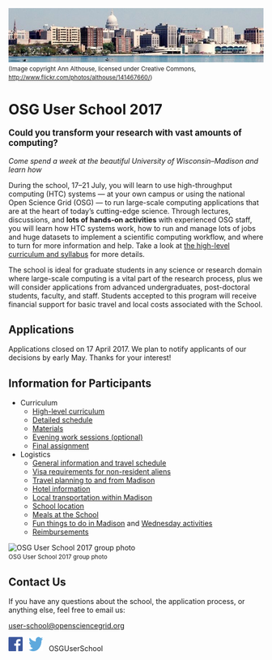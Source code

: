 ![Madison skyline](files/madison-skyline-1.jpg)<br><span style="font-size: smaller;">(Image copyright Ann Althouse, licensed under Creative Commons, <http://www.flickr.com/photos/althouse/141467660/>)</span>

# OSG User School 2017

<p style="font-size: larger; font-weight: bold;">Could you transform your research with vast amounts of computing?</p>

*Come spend a week at the beautiful University of Wisconsin–Madison and learn how*

During the school, 17–21 July, you will learn to use high-throughput computing (HTC) systems — at your own campus or
using the national Open Science Grid (OSG) — to run large-scale computing applications that are at the heart of today’s
cutting-edge science.  Through lectures, discussions, and **lots of hands-on activities** with experienced OSG staff,
you will learn how HTC systems work, how to run and manage lots of jobs and huge datasets to implement a scientific
computing workflow, and where to turn for more information and help.  Take a look at [the high-level curriculum and
syllabus](curriculum/overview.md) for more details.

The school is ideal for graduate students in any science or research domain where large-scale computing is a vital part
of the research process, plus we will consider applications from advanced undergraduates, post-doctoral students,
faculty, and staff.  Students accepted to this program will receive financial support for basic travel and local costs
associated with the School.

## Applications

Applications closed on 17 April 2017.  We plan to notify applicants of our decisions by early May.  Thanks for your
interest!

## Information for Participants

- Curriculum
    - [High-level curriculum](curriculum/overview.md)
    - [Detailed schedule](curriculum/detailed-schedule.md)
    - [Materials](materials/index.md)
    - [Evening work sessions (optional)](curriculum/evening-sessions.md)
    - [Final assignment](curriculum/assignment.md)
- Logistics
    - [General information and travel schedule](logistics/index.md)
    - [Visa requirements for non-resident aliens](logistics/personal-info.md)
    - [Travel planning to and from Madison](logistics/travel.md)
    - [Hotel information](logistics/hotel.md)
    - [Local transportation within Madison](logistics/local-transportation.md)
    - [School location](logistics/location.md)
    - [Meals at the School](logistics/meals.md)
    - [Fun things to do in Madison](logistics/fun.md) and [Wednesday activities](logistics/wednesday-activities.md)
    - [Reimbursements](logistics/reimbursements.md)

![OSG User School 2017 group photo](files/osg-user-school-2017-group.png)
<br>
<span style="font-size: smaller;">OSG User School 2017 group photo</span>

## Contact Us

If you have any questions about the school, the application process, or anything else, feel free to email us:

<user-school@opensciencegrid.org>

<a href="https://www.facebook.com/OSGUserSchool" target="_blank" style="border: 0px none black; text-decoration: none;"><img src="files/FB-f-Logo__blue_512-2017.png" height="28" width="28" alt="Facebook logo"></a>   <a href="https://twitter.com/OSGUserSchool" target="_blank" style="border: 0px none black; text-decoration: none;"><img src="files/Twitter_logo_blue-2017.png" style="height: 28px; width: 28px; background-color: white;" alt="Twitter logo"></a>   OSGUserSchool
